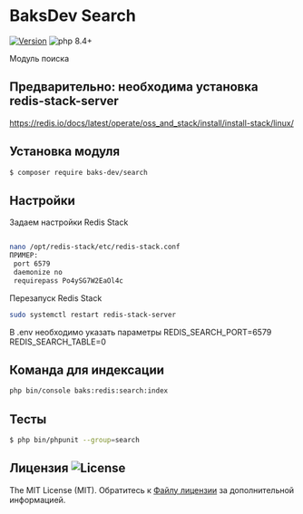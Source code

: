 # BaksDev Search

[![Version](https://img.shields.io/badge/version-7.2.1-blue)](https://github.com/baks-dev/search/releases)
![php 8.4+](https://img.shields.io/badge/php-min%208.4-red.svg)

Модуль поиска

## Предварительно: необходима установка redis-stack-server
https://redis.io/docs/latest/operate/oss_and_stack/install/install-stack/linux/


## Установка модуля

``` bash
$ composer require baks-dev/search
```

## Настройки

Задаем настройки Redis Stack
``` bash

nano /opt/redis-stack/etc/redis-stack.conf
ПРИМЕР:
 port 6579
 daemonize no
 requirepass Po4ySG7W2EaOl4c
```

Перезапуск Redis Stack

``` bash
sudo systemctl restart redis-stack-server
```

В .env необходимо указать параметры
REDIS_SEARCH_PORT=6579
REDIS_SEARCH_TABLE=0

## Команда для индексации
``` bash
php bin/console baks:redis:search:index
```

## Тесты

``` bash
$ php bin/phpunit --group=search
```

## Лицензия ![License](https://img.shields.io/badge/MIT-green)

The MIT License (MIT). Обратитесь к [Файлу лицензии](LICENSE.md) за дополнительной информацией.

